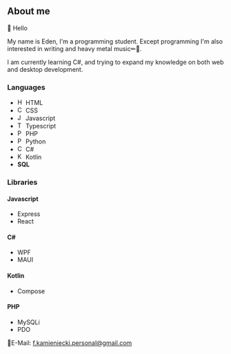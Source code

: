 ## About me

👋 Hello  
  
My name is Eden, I'm a programming student. Except programming I'm also interested in writing and heavy metal music✏🎸.  
  
I am currently learning C#, and trying to expand my knowledge on both web and desktop development.  

### Languages

- <img src="https://github.com/user-attachments/assets/b177ad86-c7a5-4d33-a5ea-7d2ccbf06b4d" width="15" alt="HTML"/> HTML
- <img src="https://github.com/user-attachments/assets/7c7a75cb-ddea-4cb1-85d5-6ef6af04e782" width="15" alt="CSS"/> CSS
- <img src="https://github.com/user-attachments/assets/d153634a-ac73-4f1c-9f29-f0b398a8e68d" width="15" alt="Javascript"/> Javascript
- <img src="https://github.com/user-attachments/assets/5b1ff6c6-f39c-446c-b880-0e5c638a7e6a" width="15" alt="Typescript"/> Typescript
- <img src="https://github.com/user-attachments/assets/2a4680b6-7454-4ddc-bc02-ce99eaad4446" height="15" alt="PHP"/> PHP
- <img src="https://github.com/user-attachments/assets/075ad3d8-8d09-4f82-8b30-144eab5eeaf1" height="15" alt="Python"/> Python
- <img src="https://github.com/user-attachments/assets/5dcdb756-e73e-4d5d-8301-0406dbbce56e" width="15" alt="C#"/> C#
- <img src="https://github.com/user-attachments/assets/f01fc82d-02b0-466e-ac31-1dce9ec8ba8b" height="15" alt="Kotlin"/> Kotlin
- **SQL**

### Libraries

#### Javascript
- Express
- React

#### C#
- WPF
- MAUI

#### Kotlin
- Compose

#### PHP
- MySQLi
- PDO

📧E-Mail: f.kamieniecki.personal@gmail.com  
